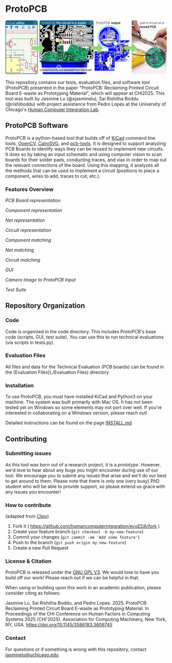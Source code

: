 # ProtoPCB
![project overview figure](./Images/Figure1.png)

This repository contains our tests, evaluation files, and software tool (ProtoPCB) presented in the paper "ProtoPCB: Reclaiming Printed Circuit Board E-waste as Prototyping Material", which will appear at CHI2025. This tool was built by Jasmine Lu (@xjasminelu), Sai Rishitha Boddu (@rishiboddu) with project assistance from Pedro Lopes at the University of Chicago's [Human Computer Integration Lab](https://lab.plopes.org).

## ProtoPCB Software 
ProtoPCB is a python-based tool that builds off of [KiCad](https://www.kicad.org/) command line tools, [OpenCV](https://opencv.org/), [CairoSVG](https://cairosvg.org/), and [pcb-tools](https://github.com/curtacircuitos/pcb-tools). It is designed to support analyzing PCB Boards to identify ways they can be reused to implement new circuits. It does so by taking an input schematic and using computer vision to scan boards for their solder pads, conducting traces, and vias in order to map out the relevant connections of the board. Using this mapping, it analyzes all the methods that can be used to implement a circuit (positions to place a component, wires to add, traces to cut, etc.).

### Features Overview

*PCB Board representation*

*Component representation*

*Net representation*

*Circuit representation*

*Component matching*

*Net matching*

*Circuit matching*

*GUI*

*Camera Image to ProtoPCB Input*

*Test Suite*

## Repository Organization
### Code
Code is organized in the code directory. This includes ProtoPCB's base code (scripts, GUI, test suite). You can use this to run technical evaluations (via scripts in tests.py).

### Evaluation Files
All files and data for the Technical Evaluation (PCB boards) can be found in the [Evaluation Files](./Evaluation Files) directory

### Installation
To use ProtoPCB, you must have installed KiCad and Python3 on your machine. The system was built primarily with Mac OS. It has not been tested yet on Windows so some elements may not port over well. If you're interested in collaborating on a Windows version, please reach out!

Detailed instructions can be found on the page [INSTALL.md](./INSTALL.md)

## Contributing
### Submitting issues
As this tool was born out of a research project, it is a _prototype_. However, we'd love to hear about any bugs you might encounter during use of our tool. We encourage you to submit any issues that arise and we'll do our best to get around to them. Please note that there is only one (very busy) PhD student who will be able to provide support, so please extend us grace with any issues you encounter!

### How to contribute
(adapted from [Clipy](https://github.com/Clipy/Clipy))
1. Fork it ( https://github.com/humancomputerintegration/ecoEDA/fork )
2. Create your feature branch (`git checkout -b my-new-feature`)
3. Commit your changes (`git commit -am 'Add some feature'`)
4. Push to the branch (`git push origin my-new-feature`)
5. Create a new Pull Request

### License & Citation
ProtoPCB is released under the [GNU GPL V3](./Software_License.txt). We would love to have you build off our work! Please reach out if we can be helpful in that.

When using or building upon this work in an academic publication, please consider citing as follows:

Jasmine Lu, Sai Rishitha Boddu, and Pedro Lopes. 2025. ProtoPCB: Reclaiming Printed Circuit Board E-waste as Prototyping Material. In Proceedings of the CHI Conference on Human Factors in Computing Systems 2025 (CHI’2025). Association for Computing Machinery, New York, NY, USA. https://doi.org/10.1145/3586183.3606745

### Contact
For questions or if something is wrong with this repository, contact jasminelu@uchicago.edu


